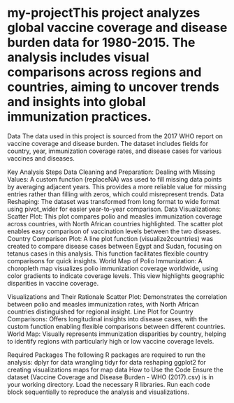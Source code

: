 # my-projectThis project analyzes global vaccine coverage and disease burden data for 1980-2015.    The analysis includes visual comparisons across regions and countries, aiming to uncover trends and insights into global immunization practices.

Data
The data used in this project is sourced from the 2017 WHO report on vaccine coverage and disease burden.      The dataset includes fields for country, year, immunization coverage rates, and disease cases for various vaccines and diseases.

Key Analysis Steps
Data Cleaning and Preparation:
Dealing with Missing Values: A custom function (replaceNA) was used to fill missing data points by averaging adjacent years.      This provides a more reliable value for missing entries rather than filling with zeros, which could misrepresent trends.
Data Reshaping: The dataset was transformed from long format to wide format using pivot_wider for easier year-to-year comparison.
Data Visualizations:
Scatter Plot: This plot compares polio and measles immunization coverage across countries, with North African countries highlighted.      The scatter plot enables easy comparison of vaccination levels between the two diseases.
Country Comparison Plot: A line plot function (visualize2countries) was created to compare disease cases between Egypt and Sudan, focusing on tetanus cases in this analysis.      This function facilitates flexible country comparisons for quick insights.
World Map of Polio Immunization: A choropleth map visualizes polio immunization coverage worldwide, using color gradients to indicate coverage levels.      This view highlights geographic disparities in vaccine coverage.

Visualizations and Their Rationale
Scatter Plot: Demonstrates the correlation between polio and measles immunization rates, with North African countries distinguished for regional insight.
Line Plot for Country Comparisons: Offers longitudinal insights into disease cases, with the custom function enabling flexible comparisons between different countries.
World Map: Visually represents immunization disparities by country, helping to identify regions with particularly high or low vaccine coverage levels.

Required Packages
The following R packages are required to run the analysis:
dplyr for data wrangling
tidyr for data reshaping
ggplot2 for creating visualizations
maps for map data
How to Use the Code
Ensure the dataset (Vaccine Coverage and Disease Burden - WHO (2017).csv) is in your working directory.
Load the necessary R libraries.
Run each code block sequentially to reproduce the analysis and visualizations.